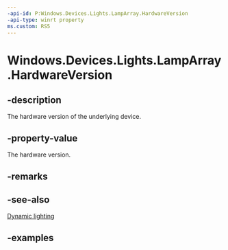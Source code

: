 ```yaml
---
-api-id: P:Windows.Devices.Lights.LampArray.HardwareVersion
-api-type: winrt property
ms.custom: RS5
---
```


<!-- Property syntax.
public ushort HardwareVersion { get; }
-->

# Windows.Devices.Lights.LampArray.HardwareVersion

## -description
The hardware version of the underlying device.
## -property-value
The hardware version.
## -remarks

## -see-also

[Dynamic lighting](/windows/uwp/devices-sensors/lighting-dynamic-lamparray)

## -examples


